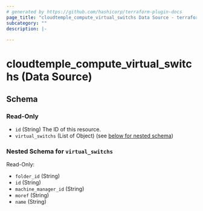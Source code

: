 ```yaml
---
# generated by https://github.com/hashicorp/terraform-plugin-docs
page_title: "cloudtemple_compute_virtual_switchs Data Source - terraform-provider-cloudtemple"
subcategory: ""
description: |-
  
---
```


# cloudtemple_compute_virtual_switchs (Data Source)





<!-- schema generated by tfplugindocs -->
## Schema

### Read-Only

- `id` (String) The ID of this resource.
- `virtual_switchs` (List of Object) (see [below for nested schema](#nestedatt--virtual_switchs))

<a id="nestedatt--virtual_switchs"></a>
### Nested Schema for `virtual_switchs`

Read-Only:

- `folder_id` (String)
- `id` (String)
- `machine_manager_id` (String)
- `moref` (String)
- `name` (String)


